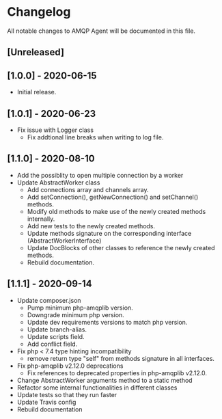 # Changelog

All notable changes to AMQP Agent will be documented in this file.

## [Unreleased]

## [1.0.0] - 2020-06-15
- Initial release.

## [1.0.1] - 2020-06-23
- Fix issue with Logger class
  - Fix addtional line breaks when writing to log file.

## [1.1.0] - 2020-08-10
- Add the possiblity to open multiple connection by a worker
- Update AbstractWorker class
  - Add connections array and channels array.
  - Add setConnection(), getNewConnection() and setChannel() methods.
  - Modify old methods to make use of the newly created methods internally.
  - Add new tests to the newly created methods.
  - Update methods signature on the corresponding interface (AbstractWorkerInterface)
  - Update DocBlocks of other classes to reference the newly created methods.
  - Rebuild documentation.

## [1.1.1] - 2020-09-14
- Update composer.json
    - Pump minimum php-amqplib version.
    - Downgrade minimum php version.
    - Update dev requirements versions to match php version.
    - Update branch-alias.
    - Update scripts field.
    - Add conflict field.
- Fix php < 7.4 type hinting incompatibility
    - remove return type "self" from methods signature in all interfaces.
- Fix php-amqplib v2.12.0 deprecations
    - Fix references to deprecated properties in php-amqplib v2.12.0.
- Change AbstractWorker arguments method to a static method
- Refactor some internal functionalities in different classes
- Update tests so that they run faster
- Update Travis config
- Rebuild documentation
